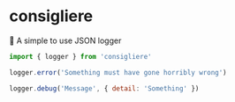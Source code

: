 # consigliere

🍝 A simple to use JSON logger

```js
import { logger } from 'consigliere'

logger.error('Something must have gone horribly wrong')

logger.debug('Message', { detail: 'Something' })
```
